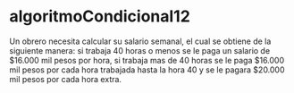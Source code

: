 # algoritmoCondicional12
Un obrero necesita calcular su salario semanal, el cual se obtiene de la siguiente manera: si trabaja 40 horas o menos se le paga un salario de $16.000 mil pesos por hora, si trabaja mas de 40 horas se le paga $16.000 mil pesos por cada hora trabajada hasta la hora 40 y se le pagara $20.000 mil pesos por cada hora extra.
